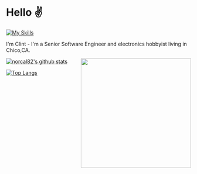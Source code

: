 # Hello :v: 

[![My Skills](https://skillicons.dev/icons?i=linux,python,arduino,nodejs,ruby,rails,js,html,css,sass)](https://skillicons.dev)  

I'm Clint - I'm a Senior Software Engineer and electronics hobbyist living in Chico,CA.

<img align="right" height="auto" width="300px" src="https://bettiga.dev/globe?city=chico&state=ca&format=plain"></img>

[![norcal82's github stats](https://github-readme-stats.vercel.app/api?username=norcal82&count_private=true&show_icons=true&theme=vue)](https://github.com/norcal82/github-readme-stats) 

[![Top Langs](https://github-readme-stats.vercel.app/api/top-langs/?username=norcal82&layout=compact)](https://github.com/norcal82/github-readme-stats)
